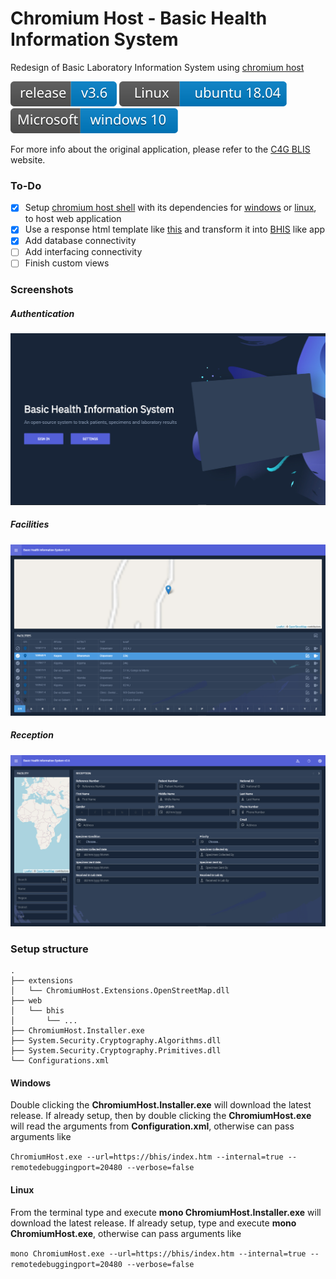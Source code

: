 # Chromium Host - Basic Health Information System
Redesign of Basic Laboratory Information System using [chromium host](https://github.com/kagaconnect/chromium_host)

![](https://github.com/kagaconnect/chromium_host_web_bhis/blob/master/assets/svgs/release.svg) ![](https://github.com/kagaconnect/chromium_host_web_bhis/blob/master/assets/svgs/linux.svg) ![](https://github.com/kagaconnect/chromium_host_web_bhis/blob/master/assets/svgs/windows.svg)

For more info about the original application, please refer to the [C4G BLIS](http://blis.cc.gatech.edu/index.php) website.

### To-Do
- [x] Setup [chromium host shell](https://github.com/kagaconnect/chromium_host/releases/latest/download/chromium_host_78.0.3904.108_x64.zip) with its dependencies for [windows](https://github.com/kagaconnect/chromium_host/releases/latest/download/cef_binary_78.0.3904.108_windows64.zip) or [linux](https://github.com/kagaconnect/chromium_host/releases/latest/download/cef_binary_78.0.3904.108_linux64.zip), to host web application
- [x] Use a response html template like [this](https://cruip.com/switch) and transform it into [BHIS](https://github.com/kagaconnect/chromium_host_web_bhis/archive/3.6.zip) like app
- [x] Add database connectivity
- [ ] Add interfacing connectivity
- [ ] Finish custom views

### Screenshots
##### Authentication
![](https://github.com/kagaconnect/chromium_host_web_bhis/blob/master/assets/images/landing.jpg)

##### Facilities 
![](https://github.com/kagaconnect/chromium_host_web_bhis/blob/master/assets/images/facilities.jpg)

##### Reception
![](https://github.com/kagaconnect/chromium_host_web_bhis/blob/master/assets/images/reception.jpg)

### Setup structure
    .
    ├── extensions
    │   └── ChromiumHost.Extensions.OpenStreetMap.dll
    ├── web
    │   └── bhis
    │       └── ...
    ├── ChromiumHost.Installer.exe
    ├── System.Security.Cryptography.Algorithms.dll
    ├── System.Security.Cryptography.Primitives.dll
    └── Configurations.xml

#### Windows
Double clicking the **ChromiumHost.Installer.exe** will download the latest release. If already setup, then by double clicking the **ChromiumHost.exe** will read the arguments from **Configuration.xml**, otherwise can pass arguments like

`ChromiumHost.exe --url=https://bhis/index.htm --internal=true --remotedebuggingport=20480 --verbose=false`

#### Linux
From the terminal type and execute **mono ChromiumHost.Installer.exe** will download the latest release. If already setup, type and execute **mono ChromiumHost.exe**, otherwise can pass arguments like

`mono ChromiumHost.exe --url=https://bhis/index.htm --internal=true --remotedebuggingport=20480 --verbose=false`
